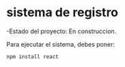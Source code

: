 <h1> sistema de registro </h1>

-Estado del proyecto: En construccion.

Para ejecutar el sistema, debes poner:

```npm install react```
